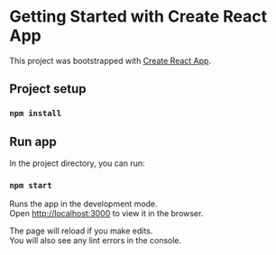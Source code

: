 # Getting Started with Create React App

This project was bootstrapped with [Create React App](https://github.com/facebook/create-react-app).

## Project setup
### `npm install`

## Run app

In the project directory, you can run:

### `npm start`

Runs the app in the development mode.\
Open [http://localhost:3000](http://localhost:3000) to view it in the browser.

The page will reload if you make edits.\
You will also see any lint errors in the console.


